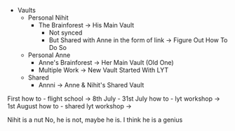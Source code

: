 - Vaults
	- Personal Nihit
		- The Brainforest → His Main Vault
			- Not synced
			- But Shared with Anne in the form of link → Figure Out How To Do So
	- Personal Anne 
		- Anne's Brainforest → Her Main Vault (Old One)
		- Multiple Work → New Vault Started With LYT
	- Shared
		- Annni → Anne & Nihit's Shared Vault



First 
	how to - flight school → 8th July - 31st July
	how to - lyt workshop → 1st August
	how to - shared lyt workshop → 

Nihit is a nut
No, he is not, maybe he is. I think he is a genius